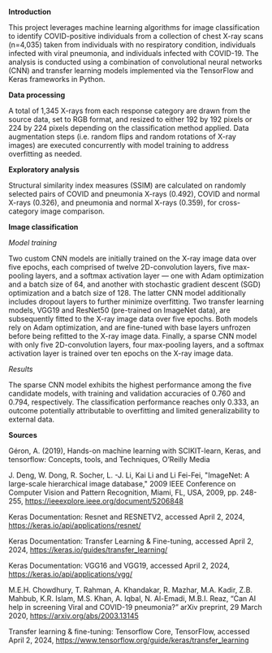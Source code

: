 **Introduction**

This project leverages machine learning algorithms for image classification to identify COVID-positive individuals from a collection of chest X-ray scans (n=4,035) taken from individuals with no respiratory condition, individuals infected with viral pneumonia, and individuals infected with COVID-19. The analysis is conducted using a combination of convolutional neural networks (CNN) and transfer learning models implemented via the TensorFlow and Keras frameworks in Python. 

**Data processing**

A total of 1,345 X-rays from each response category are drawn from the source data, set to RGB format, and resized to either 192 by 192 pixels or 224 by 224 pixels depending on the classification method applied. Data augmentation steps (i.e. random flips and random rotations of X-ray images) are executed concurrently with model training to address overfitting as needed.

**Exploratory analysis**

Structural similarity index measures (SSIM) are calculated on randomly selected pairs of COVID and pneumonia X-rays (0.492), COVID and normal X-rays (0.326), and pneumonia and normal X-rays (0.359), for cross-category image comparison. 

**Image classification**

*Model training*

Two custom CNN models are initially trained on the X-ray image data over five epochs, each comprised of twelve 2D-convolution layers, five max-pooling layers, and a softmax activation layer — one with Adam optimization and a batch size of 64, and another with stochastic gradient descent (SGD) optimization and a batch size of 128. The latter CNN model additionally includes dropout layers to further minimize overfitting. Two transfer learning models, VGG19 and ResNet50 (pre-trained on ImageNet data), are subsequently fitted to the X-ray image data over five epochs. Both models rely on Adam optimization, and are fine-tuned with base layers unfrozen before being refitted to the X-ray image data. Finally, a sparse CNN model with only five 2D-convolution layers, four max-pooling layers, and a softmax activation layer is trained over ten epochs on the X-ray image data.

*Results*

The sparse CNN model exhibits the highest performance among the five candidate models, with training and validation accuracies of 0.760 and 0.794, respectively. The classification performance reaches only 0.333, an outcome potentially attributable to overfitting and limited generalizability to external data.

**Sources**

Géron, A. (2019), Hands-on machine learning with SCIKIT-learn, Keras, and tensorflow: Concepts, tools, and Techniques, O’Reilly Media

J. Deng, W. Dong, R. Socher, L. -J. Li, Kai Li and Li Fei-Fei, "ImageNet: A large-scale hierarchical image database," 2009 IEEE Conference on Computer Vision and Pattern Recognition, Miami, FL, USA, 2009, pp. 248-255, https://ieeexplore.ieee.org/document/5206848

Keras Documentation: Resnet and RESNETV2, accessed April 2, 2024, https://keras.io/api/applications/resnet/ 

Keras Documentation: Transfer Learning & Fine-tuning, accessed April 2, 2024, https://keras.io/guides/transfer_learning/

Keras Documentation: VGG16 and VGG19, accessed April 2, 2024, https://keras.io/api/applications/vgg/ 

M.E.H. Chowdhury, T. Rahman, A. Khandakar, R. Mazhar, M.A. Kadir, Z.B. Mahbub, K.R. Islam, M.S. Khan, A. Iqbal, N. Al-Emadi, M.B.I. Reaz, “Can AI help in screening Viral and COVID-19 pneumonia?” arXiv preprint, 29 March 2020, https://arxiv.org/abs/2003.13145

Transfer learning & fine-tuning: Tensorflow Core, TensorFlow, accessed April 2, 2024, https://www.tensorflow.org/guide/keras/transfer_learning 
